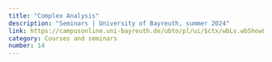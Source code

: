 ```yaml
---
title: "Complex Analysis"
description: "Seminars | University of Bayreuth, summer 2024"
link: https://campusonline.uni-bayreuth.de/ubto/pl/ui/$ctx/wbLv.wbShowLVDetail?pStpSpNr=337699
category: Courses and seminars
number: 14
---
```

